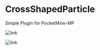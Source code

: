 # CrossShapedParticle
Simple Plugin for PocketMine-MP

![link](https://i.imgur.com/btRSwSA.png)

![link](https://i.imgur.com/O6Hi9Dj.png)
